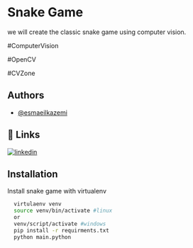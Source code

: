
#  Snake Game

we will create the classic snake game using computer vision. 

#ComputerVision

#OpenCV

#CVZone
## Authors

- [@esmaeilkazemi](https://www.github.com/eskazemi)


## 🔗 Links
[![linkedin](https://img.shields.io/badge/linkedin-0A66C2?style=for-the-badge&logo=linkedin&logoColor=white)](https://www.linkedin.com/eskazemi)



## Installation

Install snake game with virtualenv

```bash
  virtulaenv venv
  source venv/bin/activate #linux
  or 
  venv/script/activate #windows
  pip install -r requirments.txt
  python main.python
```
    